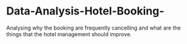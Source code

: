 # Data-Analysis-Hotel-Booking-
Analysing why the booking are frequently cancelling and what are the things that the hotel management should improve. 
